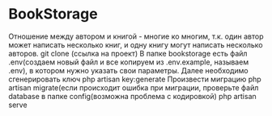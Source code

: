 # BookStorage
Отношение между автором и книгой - многие ко многим, т.к. один автор может написать несколько книг, и одну книгу могут написать несколько авторов.
git clone (ссылка на проект)
В папке bookstorage есть файл .env(создаем новый файл и все копируем из .env.example, называем .env), в котором нужно указать свои параметры. Далее необходимо сгенерировать ключ
php artisan key:generate
Произвести миграцию
php artisan migrate(если происходит ошибка при миграции, проверьте файл database в папке config(возможна проблема с кодировкой)
php artisan serve
